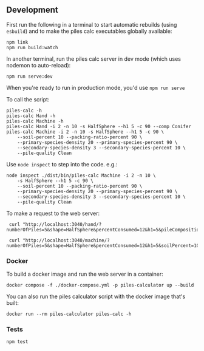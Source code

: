 ## Development

First run the following in a terminal to start automatic rebuilds (using `esbuild`)
and to make the piles calc executables globally available:

    npm link
    npm run build:watch

In another terminal, run the piles calc server in dev mode (which uses nodemon
to auto-reload):

    npm run serve:dev

When you're ready to run in production mode, you'd use `npm run serve`

To call the script:

    piles-calc -h
    piles-calc Hand -h
    piles-calc Machine -h
    piles-calc Hand -i 2 -n 10 -s HalfSphere --h1 5 -c 90 --comp Conifer
    piles-calc Machine -i 2 -n 10 -s HalfSphere --h1 5 -c 90 \
        --soil-percent 10 --packing-ratio-percent 90 \
        --primary-species-density 20 --primary-species-percent 90 \
        --secondary-species-density 3 --secondary-species-percent 10 \
        --pile-quality Clean

Use `node inspect` to step into the code. e.g.:

    node inspect ./dist/bin/piles-calc Machine -i 2 -n 10 \
        -s HalfSphere --h1 5 -c 90 \
        --soil-percent 10 --packing-ratio-percent 90 \
        --primary-species-density 20 --primary-species-percent 90 \
        --secondary-species-density 3 --secondary-species-percent 10 \
        --pile-quality Clean

To make a request to the web server:

     curl "http://localhost:3040/hand/?numberOfPiles=5&shape=HalfSphere&percentConsumed=12&h1=5&pileComposition=Conifer"

     curl "http://localhost:3040/machine/?numberOfPiles=5&shape=HalfSphere&percentConsumed=12&h1=5&soilPercent=10&packingRatioPercent=90&primarySpeciesDensity=20&primarySpeciesPercent=90&secondarySpeciesDensity=3&secondarySpeciesPercent=10&pileQuality=Clean"

### Docker

To build a docker image and run the web server in a container:

    docker compose -f ./docker-compose.yml -p piles-calculator up --build

You can also run the piles calculator script with the docker image that's built:

    docker run --rm piles-calculator piles-calc -h

### Tests

    npm test
